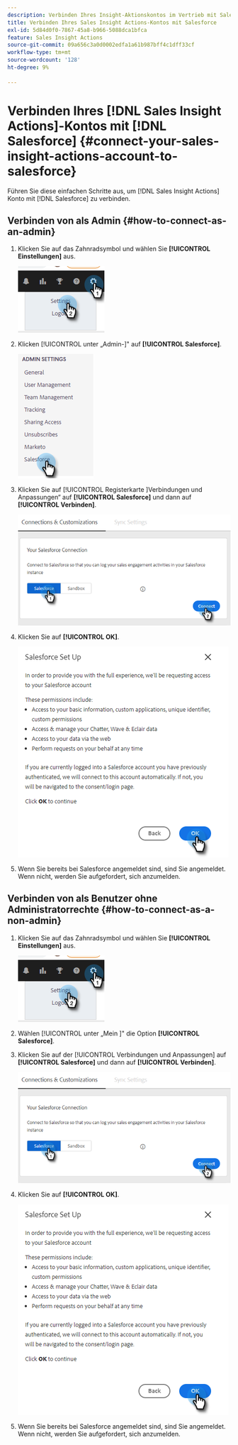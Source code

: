 ```yaml
---
description: Verbinden Ihres Insight-Aktionskontos im Vertrieb mit Salesforce - Marketo-Dokumente - Produktdokumentation
title: Verbinden Ihres Sales Insight Actions-Kontos mit Salesforce
exl-id: 5d84d0f0-7867-45a8-b966-5088dca1bfca
feature: Sales Insight Actions
source-git-commit: 09a656c3a0d0002edfa1a61b987bff4c1dff33cf
workflow-type: tm+mt
source-wordcount: '128'
ht-degree: 9%

---
```


# Verbinden Ihres [!DNL Sales Insight Actions]-Kontos mit [!DNL Salesforce] {#connect-your-sales-insight-actions-account-to-salesforce}

Führen Sie diese einfachen Schritte aus, um [!DNL Sales Insight Actions] Konto mit [!DNL Salesforce] zu verbinden.

## Verbinden von als Admin {#how-to-connect-as-an-admin}

1. Klicken Sie auf das Zahnradsymbol und wählen Sie **[!UICONTROL Einstellungen]** aus.

   ![](assets/connect-your-marketo-sales-account-to-salesforce-1.png)

1. Klicken [!UICONTROL  unter „Admin-]&quot; auf **[!UICONTROL Salesforce]**.

   ![](assets/connect-your-marketo-sales-account-to-salesforce-2.png)

1. Klicken Sie auf [!UICONTROL  Registerkarte ]Verbindungen und Anpassungen“ auf **[!UICONTROL Salesforce]** und dann auf **[!UICONTROL Verbinden]**.

   ![](assets/connect-your-marketo-sales-account-to-salesforce-3.png)

1. Klicken Sie auf **[!UICONTROL OK]**.

   ![](assets/connect-your-marketo-sales-account-to-salesforce-4.png)

1. Wenn Sie bereits bei Salesforce angemeldet sind, sind Sie angemeldet. Wenn nicht, werden Sie aufgefordert, sich anzumelden.

## Verbinden von als Benutzer ohne Administratorrechte {#how-to-connect-as-a-non-admin}

1. Klicken Sie auf das Zahnradsymbol und wählen Sie **[!UICONTROL Einstellungen]** aus.

   ![](assets/connect-your-marketo-sales-account-to-salesforce-5.png)

1. Wählen [!UICONTROL  unter „Mein ]&quot; die Option **[!UICONTROL Salesforce]**.

1. Klicken Sie auf der [!UICONTROL Verbindungen und Anpassungen] auf **[!UICONTROL Salesforce]** und dann auf **[!UICONTROL Verbinden]**.

   ![](assets/connect-your-marketo-sales-account-to-salesforce-7.png)

1. Klicken Sie auf **[!UICONTROL OK]**.

   ![](assets/connect-your-marketo-sales-account-to-salesforce-8.png)

1. Wenn Sie bereits bei Salesforce angemeldet sind, sind Sie angemeldet. Wenn nicht, werden Sie aufgefordert, sich anzumelden.
